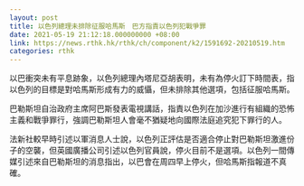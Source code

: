```yaml
---
layout: post
title: 以色列總理未排除征服哈馬斯　巴方指責以色列犯戰爭罪
date: 2021-05-19 21:12:18.000000000 +08:00
link: https://news.rthk.hk/rthk/ch/component/k2/1591692-20210519.htm
categories: rthk
---
```


以巴衝突未有平息跡象，以色列總理內塔尼亞胡表明，未有為停火訂下時間表，指以色列的目標是對哈馬斯形成有力的威懾，但未排除其他選項，包括征服哈馬斯。

巴勒斯坦自治政府主席阿巴斯發表電視講話，指責以色列在加沙進行有組織的恐怖主義和戰爭罪行，強調巴勒斯坦人會毫不猶疑地向國際法庭追究犯下罪行的人。

法新社較早時引述以軍消息人士說，以色列正評估是否適合停止對巴勒斯坦激進份子的空襲，但英國廣播公司引述以色列官員說，停火目前不是選項。以色列一間傳媒引述來自巴勒斯坦的消息指出，以巴會在周四早上停火，但哈馬斯指報道不真確。
